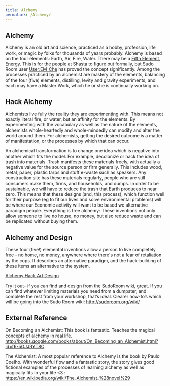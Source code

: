 ```yaml
---
title: Alchemy
permalink: /Alchemy/
---
```


Alchemy
-------

Alchemy is an old art and science, practiced as a hobby, profession, life work, or magic by folks for thousands of years probably. Alchemy is based on the four elements: Earth, Air, Fire, Water. There may be a [Fifth Element](/The_Fifth_Element "wikilink"), [Energy](/Energy "wikilink"). This is for the people at Shasta to figure out formally, but Sudo Room user [User:EM_Che](/User:EM_Che "wikilink") has proved the concept significantly. Among the processes practiced by an alchemist are mastery of the elements, balancing of the four (five) elements, distilling, levity and gravity experiments, and each may have a Master Work, which he or she is continually working on.

Hack Alchemy
------------

Alchemists live fully the reality they are experimenting with. This means not exactly literal fire, or water, but an affinity for the elements. By experimenting with the vocabulary as well as the nature of the elements, alchemists whole-heartedly and whole-mindedly can modify and alter the world around them. For alchemists, getting the desired outcome is a matter of manifestation, or the processes by which that can occur.

An alchemical transformation is to change one idea which is negative into another which fits the model. For example, decolonize or hack the idea of trash into materials. Trash manifests these materials freely, with actually a negative value for the source person or firm generally. This includes wood, metal, paper, plastic tarps and stuff e-waste such as speakers. Any construction site has these materials regularly, people who are still consumers make them, firms, and households, and dumps. In order to be sustainable, we will have to reduce the trash that Earth produces to near zero. This means that these designs (and, this process), which function well for their purpose (eg to fit our lives and solve environmental problems) will be where our Economic activity will want to be based we alternative paradigm people. Everything is free alchemy: These inventions not only allow someone to live no house, no money, but also reduce waste and can be replicated without buying them.

Alchemy and Design
------------------

These four (five!) elemental inventions allow a person to live completely free - no home, no money, anywhere where there's not a fear of retaliation by the cops. It describes an alternative paradigm, and the hack-building of these items an alternative to the system.

[Alchemy Hack Art Design](/File:Alchemy_Hack_Art_Design.jpg "wikilink")

Try it out– if you can find and design from the SudoRoom wiki, great. If you can find whatever limiting materials you need from a dumpster, and complete the rest from your workshop, that’s ideal. Clearer how-to’s which will be going into the Sudo Room wiki: <http://sudoroom.org/wiki/>

External Reference
------------------

On Becoming an Alchemist: This book is fantastic. Teaches the magical concepts of alchemy in real life. <http://books.google.com/books/about/On_Becoming_an_Alchemist.html?id=f6-5GJJRYT8C>

The Alchemist: A most popular reference to Alchemy is the book by Paulo Coelho. With wonderful flow and a fantastic story, the story gives good fictional examples of the processes of learning alchemy as well as magically fits in your life &lt;3 : <https://en.wikipedia.org/wiki/The_Alchemist_%28novel%29>